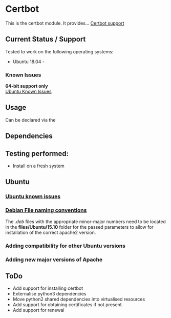 # Certbot

This is the certbot module. It provides... [Certbot support](https://certbot.eff.org/)  
  
## Current Status / Support
Tested to work on the following operating systems:
* Ubuntu 18.04 - 


### Known Issues  
**64-bit support only**  
[Ubuntu Known Issues](#Ubuntu_known_issues)

## Usage 
Can be declared via the 
## Dependencies

## Testing performed:
* Install on a fresh system

## Ubuntu
### <a href="Ubuntu_known_issues">Ubuntu known issues</a>

### <a href="Debian_file_naming_conventions">Debian File naming conventions</a>
The *.deb* files with the appropriate minor-major numbers need to be located in the **files/Ubuntu/15.10** folder for the passed parameters to allow for installation of the correct apache2 version.  
<!--
The naming of these *.deb* files should follow the following convention in order for the correct version to be selected:  
**apache2_&ltmajor_version$gt%2E&ltminor_version$gt%2E&ltpatch_version$gt-Ubuntu_&ltubuntu_version$gt_amd64.deb**  
an example would be:  
`apache2_2.4.12-Ubuntu_15.10_amd64.deb`
-->
### Adding compatibility for other Ubuntu versions
### Adding new major versions of Apache

## ToDo
* Add support for installing certbot
* Externalise python3 dependencies
* Move python2 shared dependencies into virtualised resources
* Add support for obtaining certificates if not present
* Add support for renewal 
